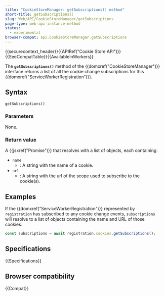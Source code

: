 ```yaml
---
title: "CookieStoreManager: getSubscriptions() method"
short-title: getSubscriptions()
slug: Web/API/CookieStoreManager/getSubscriptions
page-type: web-api-instance-method
status:
  - experimental
browser-compat: api.CookieStoreManager.getSubscriptions
---
```


{{securecontext_header}}{{APIRef("Cookie Store API")}}{{SeeCompatTable}}{{AvailableInWorkers}}

The **`getSubscriptions()`** method of the {{domxref("CookieStoreManager")}} interface returns a list of all the cookie change subscriptions for this {{domxref("ServiceWorkerRegistration")}}.

## Syntax

```js-nolint
getSubscriptions()
```

### Parameters

None.

### Return value

A {{jsxref("Promise")}} that resolves with a list of objects, each containing:

- `name`
  - : A string with the name of a cookie.
- `url`
  - : A string with the url of the scope used to subscribe to the cookie(s).

## Examples

If the {{domxref("ServiceWorkerRegistration")}} represented by `registration` has subscribed to any cookie change events, `subscriptions` will resolve to a list of objects containing the name and URL of those cookies.

```js
const subscriptions = await registration.cookies.getSubscriptions();
```

## Specifications

{{Specifications}}

## Browser compatibility

{{Compat}}
